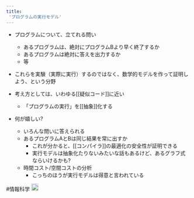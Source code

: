 ```yaml
---
title:
 'プログラムの実行モデル'
---
```



- プログラムについて、立てれる問い
    - あるプログラムは、絶対にプログラムBより早く終了するか
    - あるプログラムは絶対に答えを出力するか
    - 等
- これらを実験（実際に実行）するのではなく、数学的モデルを作って証明しよう、という分野

- 考え方としては、いわゆる[[疑似コード]]に近い
    - 「プログラムの実行」を[[抽象]]化する

- 何が嬉しい?
    - いろんな問いに答えられる
    - あるプログラムAとBは同じ結果を常に出すか
        - これが分かると、[[コンパイラ]]の最適化の安全性が証明できる
        - 実行モデルは抽象化たりないみたいな話もあるけど、あるグラフ式ならいけるかも?
    - 時間コスト/空間コストの分析
        - こっちのほうが実行モデルは得意と言われている

#情報科学
<img src='https://scrapbox.io/api/pages/blu3mo-public/情報科学の達人/icon' alt='情報科学の達人.icon' height="19.5"/>
